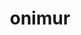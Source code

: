 ---
title: onimur
github: https://github.com/onimur
mode: light
transition: 1s
score: 86.5
archetype:
- Little Bit of Everything
---